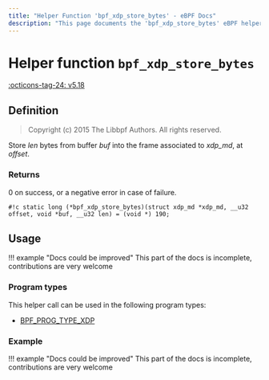 ```yaml
---
title: "Helper Function 'bpf_xdp_store_bytes' - eBPF Docs"
description: "This page documents the 'bpf_xdp_store_bytes' eBPF helper function, including its defintion, usage, program types that can use it, and examples."
---
```

# Helper function `bpf_xdp_store_bytes`

<!-- [FEATURE_TAG](bpf_xdp_store_bytes) -->
[:octicons-tag-24: v5.18](https://github.com/torvalds/linux/commit/3f364222d032eea6b245780e845ad213dab28cdd)
<!-- [/FEATURE_TAG] -->

## Definition

> Copyright (c) 2015 The Libbpf Authors. All rights reserved.


<!-- [HELPER_FUNC_DEF] -->
Store _len_ bytes from buffer _buf_ into the frame associated to _xdp_md_, at _offset_.

### Returns

0 on success, or a negative error in case of failure.

`#!c static long (*bpf_xdp_store_bytes)(struct xdp_md *xdp_md, __u32 offset, void *buf, __u32 len) = (void *) 190;`
<!-- [/HELPER_FUNC_DEF] -->

## Usage

!!! example "Docs could be improved"
    This part of the docs is incomplete, contributions are very welcome

### Program types

This helper call can be used in the following program types:

<!-- DO NOT EDIT MANUALLY -->
<!-- [HELPER_FUNC_PROG_REF] -->
 * [BPF_PROG_TYPE_XDP](../program-type/BPF_PROG_TYPE_XDP.md)
<!-- [/HELPER_FUNC_PROG_REF] -->

### Example

!!! example "Docs could be improved"
    This part of the docs is incomplete, contributions are very welcome
